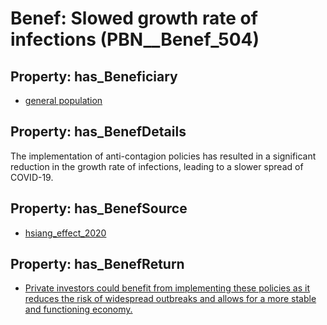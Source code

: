 # Benef: __Slowed growth rate of infections__ (PBN__Benef_504)

## Property: has_Beneficiary

* [general population](../Stakeholder/PBN__Stakeholder_9)

## Property: has_BenefDetails

The implementation of anti-contagion policies has resulted in a significant reduction in the growth rate of infections, leading to a slower spread of COVID-19.

## Property: has_BenefSource

* [hsiang_effect_2020](../Article/PBN__Article_103)

## Property: has_BenefReturn

* [Private investors could benefit from implementing these policies as it reduces the risk of widespread outbreaks and allows for a more stable and functioning economy.](../BenefReturn/PBN__BenefReturn_548)

